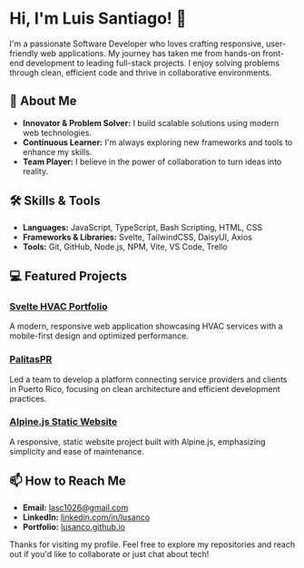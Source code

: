 # Hi, I'm Luis Santiago! 👋

I'm a passionate Software Developer who loves crafting responsive, user-friendly web applications. My journey has taken me from hands-on front-end development to leading full-stack projects. I enjoy solving problems through clean, efficient code and thrive in collaborative environments.

## 🚀 About Me

- **Innovator & Problem Solver:** I build scalable solutions using modern web technologies.
- **Continuous Learner:** I'm always exploring new frameworks and tools to enhance my skills.
- **Team Player:** I believe in the power of collaboration to turn ideas into reality.

## 🛠️ Skills & Tools

- **Languages:** JavaScript, TypeScript, Bash Scripting, HTML, CSS
- **Frameworks & Libraries:** Svelte, TailwindCSS, DaisyUI, Axios
- **Tools:** Git, GitHub, Node.js, NPM, Vite, VS Code, Trello

## 💻 Featured Projects

### [Svelte HVAC Portfolio](https://github.com/Lusanco/svelte-hvac-portfolio)
A modern, responsive web application showcasing HVAC services with a mobile-first design and optimized performance.

### [PalitasPR](https://github.com/Lusanco/PalitasPR)
Led a team to develop a platform connecting service providers and clients in Puerto Rico, focusing on clean architecture and efficient development practices.

### [Alpine.js Static Website](https://github.com/Lusanco/alpinejs-static-website)
A responsive, static website project built with Alpine.js, emphasizing simplicity and ease of maintenance.

<!-- 
## 📈 GitHub Stats
![Luis Santiago's GitHub stats](https://github-readme-stats.vercel.app/api?username=Lusanco&show_icons=true)
-->

## 📫 How to Reach Me

- **Email:** [lasc1026@gmail.com](mailto:lasc1026@gmail.com)
- **LinkedIn:** [linkedin.com/in/lusanco](https://linkedin.com/in/lusanco)
- **Portfolio:** [lusanco.github.io](https://lusanco.github.io)

Thanks for visiting my profile. Feel free to explore my repositories and reach out if you'd like to collaborate or just chat about tech!
